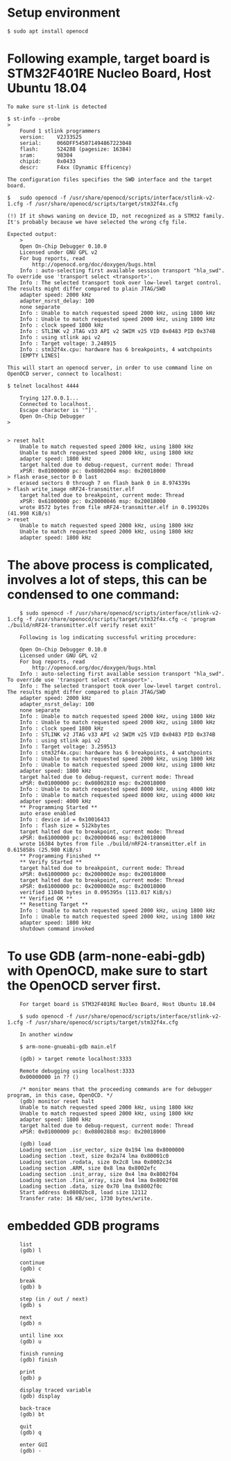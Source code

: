 # Setup environment

	$ sudo apt install openocd

# Following example, target board is STM32F401RE Nucleo Board, Host Ubuntu 18.04

	To make sure st-link is detected

	$ st-info --probe
	>
		Found 1 stlink programmers
		version:    V2J33S25
		serial:     066DFF545071494867223048
		flash:      524288 (pagesize: 16384)
		sram:       98304
		chipid:     0x0433
		descr:      F4xx (Dynamic Efficency)

	The configuration files specifies the SWD interface and the target board.

	$	sudo openocd -f /usr/share/openocd/scripts/interface/stlink-v2-1.cfg -f /usr/share/openocd/scripts/target/stm32f4x.cfg

	(!) If it shows waning on device ID, not recognized as a STM32 family. It's probably because we have selected the wrong cfg file.

	Expected output:
		>
		Open On-Chip Debugger 0.10.0
		Licensed under GNU GPL v2
		For bug reports, read
			http://openocd.org/doc/doxygen/bugs.html
		Info : auto-selecting first available session transport "hla_swd". To override use 'transport select <transport>'.
		Info : The selected transport took over low-level target control. The results might differ compared to plain JTAG/SWD
		adapter speed: 2000 kHz
		adapter_nsrst_delay: 100
		none separate
		Info : Unable to match requested speed 2000 kHz, using 1800 kHz
		Info : Unable to match requested speed 2000 kHz, using 1800 kHz
		Info : clock speed 1800 kHz
		Info : STLINK v2 JTAG v33 API v2 SWIM v25 VID 0x0483 PID 0x374B
		Info : using stlink api v2
		Info : Target voltage: 3.248915
		Info : stm32f4x.cpu: hardware has 6 breakpoints, 4 watchpoints
		[EMPTY LINES]

	This will start an openocd server, in order to use command line on OpenOCD server, connect to localhost:

	$ telnet localhost 4444

		Trying 127.0.0.1...
		Connected to localhost.
		Escape character is '^]'.
		Open On-Chip Debugger
	>


	> reset halt                             
		Unable to match requested speed 2000 kHz, using 1800 kHz
		Unable to match requested speed 2000 kHz, using 1800 kHz
		adapter speed: 1800 kHz
		target halted due to debug-request, current mode: Thread 
		xPSR: 0x01000000 pc: 0x08002004 msp: 0x20018000
	> flash erase_sector 0 0 last
		erased sectors 0 through 7 on flash bank 0 in 8.974339s
	> flash write_image nRF24-transmitter.elf
		target halted due to breakpoint, current mode: Thread 
		xPSR: 0x61000000 pc: 0x20000046 msp: 0x20018000
		wrote 8572 bytes from file nRF24-transmitter.elf in 0.199320s (41.998 KiB/s)
	> reset
		Unable to match requested speed 2000 kHz, using 1800 kHz
		Unable to match requested speed 2000 kHz, using 1800 kHz
		adapter speed: 1800 kHz


# The above process is complicated, involves a lot of steps, this can be condensed to one command:

		$ sudo openocd -f /usr/share/openocd/scripts/interface/stlink-v2-1.cfg -f /usr/share/openocd/scripts/target/stm32f4x.cfg -c 'program ./build/nRF24-transmitter.elf verify reset exit'

		Following is log indicating successful writing procedure:

		Open On-Chip Debugger 0.10.0
		Licensed under GNU GPL v2
		For bug reports, read
			http://openocd.org/doc/doxygen/bugs.html
		Info : auto-selecting first available session transport "hla_swd". To override use 'transport select <transport>'.
		Info : The selected transport took over low-level target control. The results might differ compared to plain JTAG/SWD
		adapter speed: 2000 kHz
		adapter_nsrst_delay: 100
		none separate
		Info : Unable to match requested speed 2000 kHz, using 1800 kHz
		Info : Unable to match requested speed 2000 kHz, using 1800 kHz
		Info : clock speed 1800 kHz
		Info : STLINK v2 JTAG v33 API v2 SWIM v25 VID 0x0483 PID 0x374B
		Info : using stlink api v2
		Info : Target voltage: 3.259513
		Info : stm32f4x.cpu: hardware has 6 breakpoints, 4 watchpoints
		Info : Unable to match requested speed 2000 kHz, using 1800 kHz
		Info : Unable to match requested speed 2000 kHz, using 1800 kHz
		adapter speed: 1800 kHz
		target halted due to debug-request, current mode: Thread
		xPSR: 0x01000000 pc: 0x08002810 msp: 0x20018000
		Info : Unable to match requested speed 8000 kHz, using 4000 kHz
		Info : Unable to match requested speed 8000 kHz, using 4000 kHz
		adapter speed: 4000 kHz
		** Programming Started **
		auto erase enabled
		Info : device id = 0x10016433
		Info : flash size = 512kbytes
		target halted due to breakpoint, current mode: Thread
		xPSR: 0x61000000 pc: 0x20000046 msp: 0x20018000
		wrote 16384 bytes from file ./build/nRF24-transmitter.elf in 0.615858s (25.980 KiB/s)
		** Programming Finished **
		** Verify Started **
		target halted due to breakpoint, current mode: Thread
		xPSR: 0x61000000 pc: 0x2000002e msp: 0x20018000
		target halted due to breakpoint, current mode: Thread
		xPSR: 0x61000000 pc: 0x2000002e msp: 0x20018000
		verified 11040 bytes in 0.095395s (113.017 KiB/s)
		** Verified OK **
		** Resetting Target **
		Info : Unable to match requested speed 2000 kHz, using 1800 kHz
		Info : Unable to match requested speed 2000 kHz, using 1800 kHz
		adapter speed: 1800 kHz
		shutdown command invoked


# To use GDB (arm-none-eabi-gdb) with OpenOCD, make sure to start the OpenOCD server first.

		For target board is STM32F401RE Nucleo Board, Host Ubuntu 18.04

		$ sudo openocd -f /usr/share/openocd/scripts/interface/stlink-v2-1.cfg -f /usr/share/openocd/scripts/target/stm32f4x.cfg

		In another window

		$ arm-none-gnueabi-gdb main.elf

		(gdb) > target remote localhost:3333

		Remote debugging using localhost:3333
		0x00000000 in ?? ()

		/* monitor means that the proceeding commands are for debugger program, in this case, OpenOCD. */
		(gdb) monitor reset halt
		Unable to match requested speed 2000 kHz, using 1800 kHz
		Unable to match requested speed 2000 kHz, using 1800 kHz
		adapter speed: 1800 kHz
		target halted due to debug-request, current mode: Thread 
		xPSR: 0x01000000 pc: 0x080028b8 msp: 0x20018000

		(gdb) load
		Loading section .isr_vector, size 0x194 lma 0x8000000
		Loading section .text, size 0x2a74 lma 0x80001c0
		Loading section .rodata, size 0x2c8 lma 0x8002c34
		Loading section .ARM, size 0x8 lma 0x8002efc
		Loading section .init_array, size 0x4 lma 0x8002f04
		Loading section .fini_array, size 0x4 lma 0x8002f08
		Loading section .data, size 0x70 lma 0x8002f0c
		Start address 0x08002bc8, load size 12112
		Transfer rate: 16 KB/sec, 1730 bytes/write.


# embedded GDB programs 

		list
		(gdb) l 

		continue
		(gdb) c 

		break
		(gdb) b

		step (in / out / next)
		(gdb) s 

		next 
		(gdb) n

		until line xxx
		(gdb) u

		finish running
		(gdb) finish 

		print 
		(gdb) p

		display traced variable
		(gdb) display

		back-trace
		(gdb) bt

		quit
		(gdb) q

		enter GUI
		(gdb) - 






			



			



